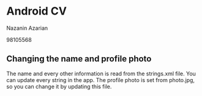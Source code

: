 # Android CV

Nazanin Azarian

98105568

## Changing the name and profile photo
The name and every other information is read from the strings.xml file. You can update every string in the app. The profile photo is set from photo.jpg, so you can change it by updating this file.
